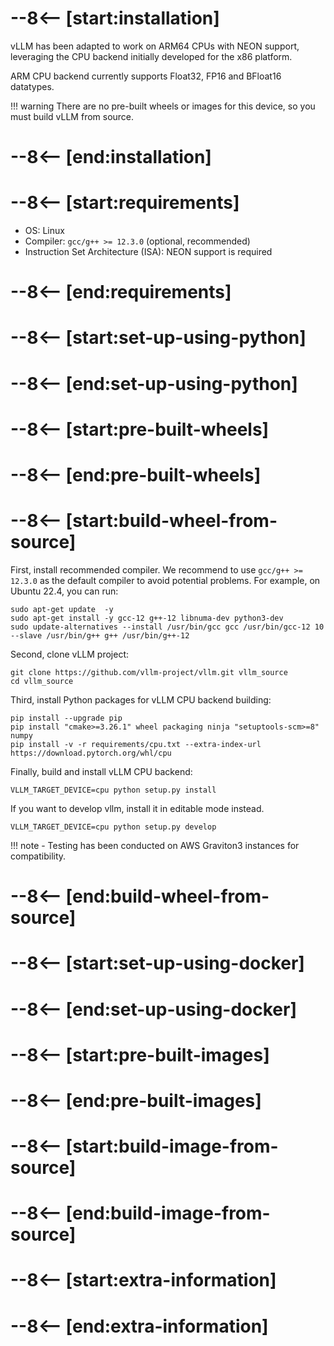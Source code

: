 # --8<-- [start:installation]

vLLM has been adapted to work on ARM64 CPUs with NEON support, leveraging the CPU backend initially developed for the x86 platform.

ARM CPU backend currently supports Float32, FP16 and BFloat16 datatypes.

!!! warning
    There are no pre-built wheels or images for this device, so you must build vLLM from source.

# --8<-- [end:installation]
# --8<-- [start:requirements]

- OS: Linux
- Compiler: `gcc/g++ >= 12.3.0` (optional, recommended)
- Instruction Set Architecture (ISA): NEON support is required

# --8<-- [end:requirements]
# --8<-- [start:set-up-using-python]

# --8<-- [end:set-up-using-python]
# --8<-- [start:pre-built-wheels]

# --8<-- [end:pre-built-wheels]
# --8<-- [start:build-wheel-from-source]

First, install recommended compiler. We recommend to use `gcc/g++ >= 12.3.0` as the default compiler to avoid potential problems. For example, on Ubuntu 22.4, you can run:

```console
sudo apt-get update  -y
sudo apt-get install -y gcc-12 g++-12 libnuma-dev python3-dev
sudo update-alternatives --install /usr/bin/gcc gcc /usr/bin/gcc-12 10 --slave /usr/bin/g++ g++ /usr/bin/g++-12
```

Second, clone vLLM project:

```console
git clone https://github.com/vllm-project/vllm.git vllm_source
cd vllm_source
```

Third, install Python packages for vLLM CPU backend building:

```console
pip install --upgrade pip
pip install "cmake>=3.26.1" wheel packaging ninja "setuptools-scm>=8" numpy
pip install -v -r requirements/cpu.txt --extra-index-url https://download.pytorch.org/whl/cpu
```

Finally, build and install vLLM CPU backend:

```console
VLLM_TARGET_DEVICE=cpu python setup.py install
```

If you want to develop vllm, install it in editable mode instead.

```console
VLLM_TARGET_DEVICE=cpu python setup.py develop
```
!!! note
    - Testing has been conducted on AWS Graviton3 instances for compatibility.

# --8<-- [end:build-wheel-from-source]
# --8<-- [start:set-up-using-docker]

# --8<-- [end:set-up-using-docker]
# --8<-- [start:pre-built-images]

# --8<-- [end:pre-built-images]
# --8<-- [start:build-image-from-source]

# --8<-- [end:build-image-from-source]
# --8<-- [start:extra-information]
# --8<-- [end:extra-information]

